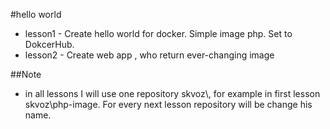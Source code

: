 #hello world

- lesson1 - Create hello world for docker. Simple image php. Set to DokcerHub. 
- lesson2 - Create web app , who return ever-changing image

##Note
- in all lessons I will use one repository skvoz\\<bla-bla>, for example in first lesson skvoz\php-image. For every next
lesson repository will be change his  name. 